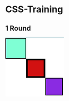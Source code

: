 # CSS-Training

## 1 Round

![Picture-of-1Round](https://github.com/kohoki/CSS-Training/blob/80e2b4b9c6b39f782559f0e4da096f120de633d7/1round/1round.png)
